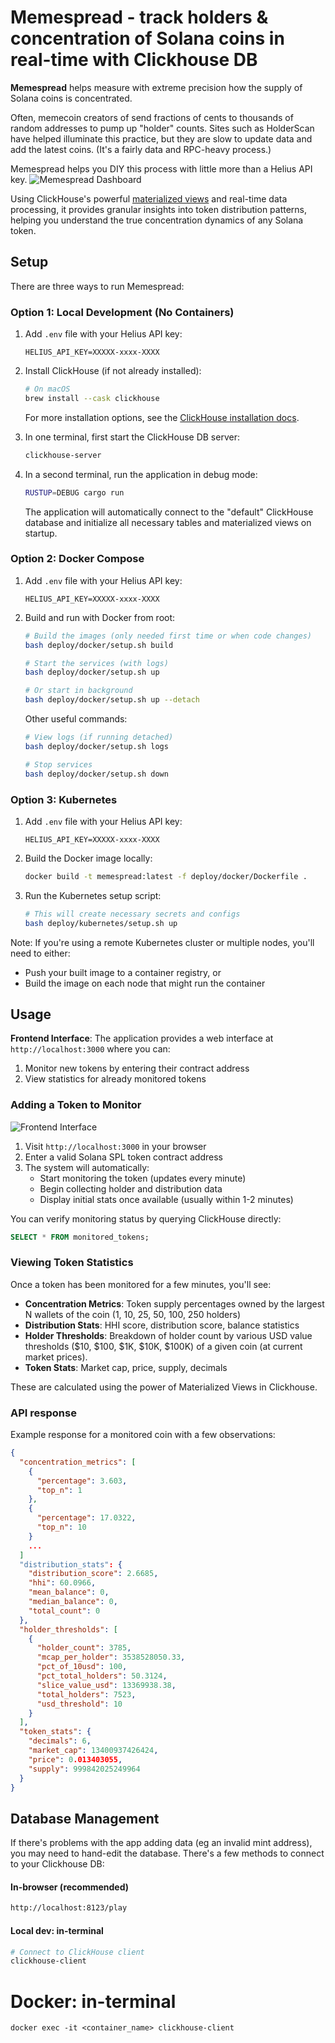 # Memespread - track holders & concentration of Solana coins in real-time with Clickhouse DB

**Memespread** helps measure with extreme precision how the supply of Solana coins is concentrated.

Often, memecoin creators of send fractions of cents to thousands of random addresses to pump up "holder" counts. Sites such as HolderScan have helped illuminate this practice, but they are slow to update data and add the latest coins. (It's a fairly data and RPC-heavy process.)

Memespread helps you DIY this process with little more than a Helius API key.
![Memespread Dashboard](docs/images/dashboard.png)

Using ClickHouse's powerful [materialized views](https://clickhouse.com/docs/materialized-views) and real-time data processing, it provides granular insights into token distribution patterns, helping you understand the true concentration dynamics of any Solana token.

## Setup

There are three ways to run Memespread:

### Option 1: Local Development (No Containers)

1. Add `.env` file with your Helius API key:

   ```
   HELIUS_API_KEY=XXXXX-xxxx-XXXX
   ```

2. Install ClickHouse (if not already installed):

   ```bash
   # On macOS
   brew install --cask clickhouse
   ```

   For more installation options, see the [ClickHouse installation docs](https://clickhouse.com/docs/install).

3. In one terminal, first start the ClickHouse DB server:

   ```bash
   clickhouse-server
   ```

4. In a second terminal, run the application in debug mode:

   ```bash
   RUSTUP=DEBUG cargo run
   ```

   The application will automatically connect to the "default" ClickHouse database and initialize all necessary tables and materialized views on startup.

### Option 2: Docker Compose

1. Add `.env` file with your Helius API key:

   ```
   HELIUS_API_KEY=XXXXX-xxxx-XXXX
   ```

2. Build and run with Docker from root:

   ```bash
   # Build the images (only needed first time or when code changes)
   bash deploy/docker/setup.sh build

   # Start the services (with logs)
   bash deploy/docker/setup.sh up

   # Or start in background
   bash deploy/docker/setup.sh up --detach
   ```

   Other useful commands:

   ```bash
   # View logs (if running detached)
   bash deploy/docker/setup.sh logs

   # Stop services
   bash deploy/docker/setup.sh down
   ```

### Option 3: Kubernetes

1. Add `.env` file with your Helius API key:

   ```
   HELIUS_API_KEY=XXXXX-xxxx-XXXX
   ```

2. Build the Docker image locally:

   ```bash
   docker build -t memespread:latest -f deploy/docker/Dockerfile .
   ```

3. Run the Kubernetes setup script:
   ```bash
   # This will create necessary secrets and configs
   bash deploy/kubernetes/setup.sh up
   ```

Note: If you're using a remote Kubernetes cluster or multiple nodes, you'll need to either:

- Push your built image to a container registry, or
- Build the image on each node that might run the container

## Usage

**Frontend Interface**: The application provides a web interface at `http://localhost:3000` where you can:

1. Monitor new tokens by entering their contract address
2. View statistics for already monitored tokens

### Adding a Token to Monitor

![Frontend Interface](docs/images/frontend.png)

1. Visit `http://localhost:3000` in your browser
2. Enter a valid Solana SPL token contract address
3. The system will automatically:
   - Start monitoring the token (updates every minute)
   - Begin collecting holder and distribution data
   - Display initial stats once available (usually within 1-2 minutes)

You can verify monitoring status by querying ClickHouse directly:

```sql
SELECT * FROM monitored_tokens;
```

### Viewing Token Statistics

Once a token has been monitored for a few minutes, you'll see:

- **Concentration Metrics**: Token supply percentages owned by the largest N wallets of the coin (1, 10, 25, 50, 100, 250 holders)
- **Distribution Stats**: HHI score, distribution score, balance statistics
- **Holder Thresholds**: Breakdown of holder count by various USD value thresholds ($10, $100, $1K, $10K, $100K) of a given coin (at current market prices).
- **Token Stats**: Market cap, price, supply, decimals

These are calculated using the power of Materialized Views in Clickhouse.

### API response

Example response for a monitored coin with a few observations:

```json
{
  "concentration_metrics": [
    {
      "percentage": 3.603,
      "top_n": 1
    },
    {
      "percentage": 17.0322,
      "top_n": 10
    }
    ...
  ]
  "distribution_stats": {
    "distribution_score": 2.6685,
    "hhi": 60.0966,
    "mean_balance": 0,
    "median_balance": 0,
    "total_count": 0
  },
  "holder_thresholds": [
    {
      "holder_count": 3785,
      "mcap_per_holder": 3538528050.33,
      "pct_of_10usd": 100,
      "pct_total_holders": 50.3124,
      "slice_value_usd": 13369938.38,
      "total_holders": 7523,
      "usd_threshold": 10
    }
  ],
  "token_stats": {
    "decimals": 6,
    "market_cap": 13400937426424,
    "price": 0.013403055,
    "supply": 999842025249964
  }
}
```

## Database Management

If there's problems with the app adding data (eg an invalid mint address), you may need to hand-edit the database. There's a few methods to connect to your Clickhouse DB:

#### In-browser (recommended)

```bash
http://localhost:8123/play
```

#### Local dev: in-terminal

```bash
# Connect to ClickHouse client
clickhouse-client
```

# Docker: in-terminal

```
docker exec -it <container_name> clickhouse-client
```
